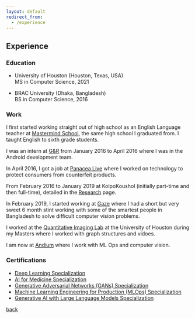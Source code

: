 ```yaml
---
layout: default
redirect_from:
  - /experience
---
```


## Experience

### Education
* University of Houston (Houston, Texas, USA)  
MS in Computer Science, 2021

* BRAC University (Dhaka, Bangladesh)  
BS in Computer Science, 2016


### Work

I first started working straight out of high school as an English Language teacher at [Mastermind School](https://www.mastermindschool.org/), the same high school I graduated from. I taught English to sixth grade students.

I was an intern at [G&R](https://www.green-red.com/) from January 2016 to April 2016 where I was in the Android development team.

In April 2016, I got a job at [Panacea Live](https://www.panacea.live/) where I worked on technology to protect consumers from counterfeit products.

From February 2016 to January 2019 at KolpoKoushol (initially part-time and then full-time), detailed in the [Research](../research) page.

In February 2019, I started working at [Gaze](https://gaze.ai) where I had a short but very sweet 6 month stint working with some of the smartest people in Bangladesh to solve difficult computer vision problems.

I worked at the [Quantitative Imaging Lab](http://www2.cs.uh.edu/~shah/) at the University of Houston during my Masters where I worked with graph structures and vidoes.

I am now at [Andium](https://andium.com) where I work with ML Ops and computer vision.
### Certifications

* [Deep Learning Specialization](https://coursera.org/share/4de30d50ef6f9603b2e860295db80036)
* [AI for Medicine Specialization](https://coursera.org/share/5043c1edcf059d48b607ab31181352d5)
* [Generative Adversarial Networks (GANs) Specialization](https://coursera.org/share/886d61ee6c28afda145edd4218b1a869)
* [Machine Learning Engineering for Production (MLOps) Specialization](https://coursera.org/share/dacea6c7eae4a9897f8379a0ecb5db48)
* [Generative AI with Large Language Models Specialization](https://coursera.org/share/371fa8c1f588dcb6640be7b76f31428e)
  
[back](https://shoumikchow.com)
